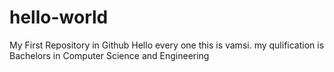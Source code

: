 # hello-world
My First Repository in Github
Hello every one this is vamsi. my qulification is Bachelors in Computer Science and Engineering
